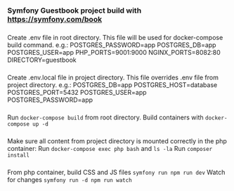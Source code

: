 ### Symfony Guestbook project build with https://symfony.com/book ### 

###
Create .env file in root directory. This file will be used for docker-compose build command.
e.g.:
POSTGRES_PASSWORD=app
POSTGRES_DB=app
POSTGRES_USER=app
PHP_PORTS=9001:9000
NGINX_PORTS=8082:80
DIRECTORY=guestbook
###
Create .env.local file in project directory. This file overrides .env file from project directory.
e.g.:
POSTGRES_DB=app
POSTGRES_HOST=database
POSTGRES_PORT=5432
POSTGRES_USER=app
POSTGRES_PASSWORD=app
###
Run `docker-compose build` from root directory. 
Build containers with `docker-compose up -d`
###
Make sure all content from project directory is mounted correctly in the php container:
Run `docker-compose exec php bash` and `ls -la`
Run `composer install` 
###
From php container, build CSS and JS files
`symfony run npm run dev`
Watch for changes
`symfony run -d npm run watch`






